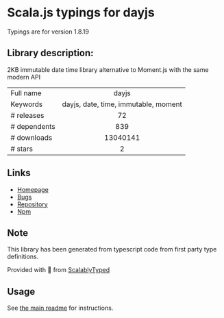 
# Scala.js typings for dayjs

Typings are for version 1.8.19

## Library description:
2KB immutable date time library alternative to Moment.js with the same modern API

|                    |                 |
| ------------------ | :-------------: |
| Full name          | dayjs |
| Keywords           | dayjs, date, time, immutable, moment |
| # releases         | 72 |
| # dependents       | 839 |
| # downloads        | 13040141 |
| # stars            | 2 |

## Links
- [Homepage](https://github.com/iamkun/dayjs#readme)
- [Bugs](https://github.com/iamkun/dayjs/issues)
- [Repository](https://github.com/iamkun/dayjs)
- [Npm](https://www.npmjs.com/package/dayjs)
    


## Note
This library has been generated from typescript code from first party type definitions.

Provided with :purple_heart: from [ScalablyTyped](https://github.com/oyvindberg/ScalablyTyped)

## Usage
See [the main readme](../../readme.md) for instructions.


